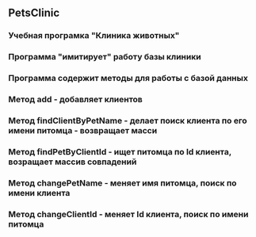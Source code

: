 ##  PetsClinic
### Учебная програмка "Клиника животных"
### Программа "имитирует" работу базы клиники
### Программа содержит методы для работы с базой данных
### Метод add - добавляет клиентов
### Метод findClientByPetName - делает поиск клиента по его имени питомца - возвращает масси
### Метод findPetByClientId - ищет питомца по Id клиента, возращает массив совпадений
### Метод changePetName - меняет имя питомца, поиск по имени клиента
### Метод changeClientId - меняет Id клиента, поиск по имени питомца
